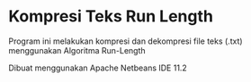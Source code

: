 # Kompresi Teks Run Length

Program ini melakukan kompresi dan dekompresi file teks (.txt) menggunakan Algoritma Run-Length

Dibuat menggunakan Apache Netbeans IDE 11.2
